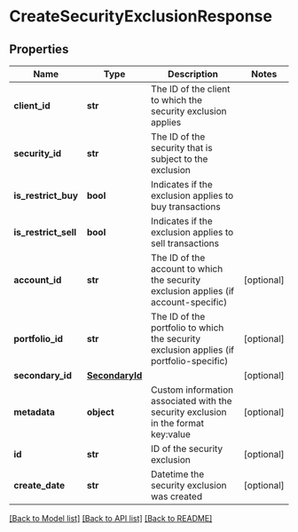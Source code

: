 # CreateSecurityExclusionResponse

## Properties
Name | Type | Description | Notes
------------ | ------------- | ------------- | -------------
**client_id** | **str** | The ID of the client to which the security exclusion applies | 
**security_id** | **str** | The ID of the security that is subject to the exclusion | 
**is_restrict_buy** | **bool** | Indicates if the exclusion applies to buy transactions | 
**is_restrict_sell** | **bool** | Indicates if the exclusion applies to sell transactions | 
**account_id** | **str** | The ID of the account to which the security exclusion applies (if account-specific) | [optional] 
**portfolio_id** | **str** | The ID of the portfolio to which the security exclusion applies (if portfolio-specific) | [optional] 
**secondary_id** | [**SecondaryId**](SecondaryId.md) |  | [optional] 
**metadata** | **object** | Custom information associated with the security exclusion in the format key:value | [optional] 
**id** | **str** | ID of the security exclusion | [optional] 
**create_date** | **str** | Datetime the security exclusion was created | [optional] 

[[Back to Model list]](../README.md#documentation-for-models) [[Back to API list]](../README.md#documentation-for-api-endpoints) [[Back to README]](../README.md)


